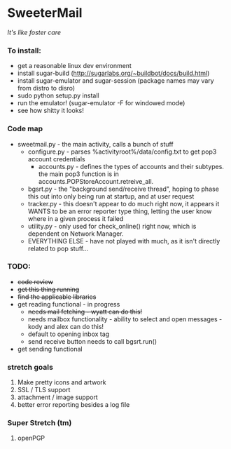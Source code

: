 SweeterMail
===========
_It's like foster care_

### To install:
- get a reasonable linux dev environment
- install sugar-build (http://sugarlabs.org/~buildbot/docs/build.html)
- install sugar-emulator and sugar-session (package names may vary from distro to disro)
- sudo python setup.py install
- run the emulator! (sugar-emulator -F for windowed mode)
- see how shitty it looks!

### Code map

* sweetmail.py - the main activity, calls a bunch of stuff
  * configure.py - parses %activityroot%/data/config.txt to get pop3 account credentials
    * accounts.py - defines the types of accounts and their subtypes. the main pop3 function is in accounts.POPStoreAccount.retreive_all. 
  * bgsrt.py - the "background send/receive thread", hoping to phase this out into only being run at startup, and at user request
  * tracker.py - this doesn't appear to do much right now, it appears it WANTS to be an error reporter type thing, letting the user know where in a given process it failed
  * utility.py - only used for check_online() right now, which is dependent on Network Manager.
  * EVERYTHING ELSE - have not played with much, as it isn't directly related to pop stuff...

### TODO:

* ~~code review~~
* ~~get this thing running~~
* ~~find the applicable libraries~~
* get reading functional - in progress
  * ~~needs mail fetching - wyatt can do this!~~
  * needs mailbox functionality - ability to select and open messages - kody and alex can do this!
  * default to opening inbox tag
  * send receive button needs to call bgsrt.run()
* get sending functional

### stretch goals
1. Make pretty icons and artwork
1. SSL / TLS support
1. attachment / image support
1. better error reporting besides a log file

### Super Stretch (tm)
1. openPGP